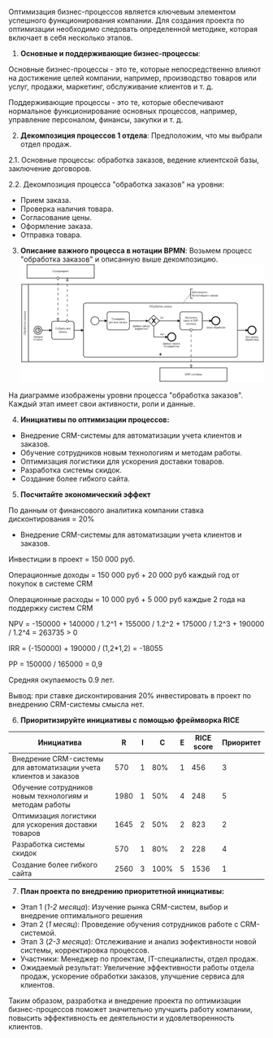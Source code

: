 Оптимизация бизнес-процессов является ключевым элементом успешного функционирования компании.
Для создания проекта по оптимизации необходимо следовать определенной методике, которая включает в себя несколько этапов.
1. **Основные и поддерживающие бизнес-процессы**:


Основные бизнес-процессы - это те, которые непосредственно влияют на достижение целей компании, например, производство товаров или услуг, продажи, маркетинг, обслуживание клиентов и т. д.


Поддерживающие процессы - это те, которые обеспечивают нормальное функционирование основных процессов, например, управление персоналом, финансы, закупки и т. д.

2. **Декомпозиция процессов 1 отдела**:
Предположим, что мы выбрали отдел продаж.


2.1. Основные процессы: обработка заказов, ведение клиентской базы, заключение договоров.


2.2. Декомпозиция процесса "обработка заказов" на уровни:
- Прием заказа.
- Проверка наличия товара.
- Согласование цены.
- Оформление заказа.
- Отправка товара.  


3. **Описание важного процесса в нотации BPMN**:
Возьмем процесс "обработка заказов" и описанную выше декомпозицию.
![BPMN - обработка заказов](https://github.com/IgorZolotin/images/blob/assets/BPMN.jpg)

На диаграмме изображены уровни процесса "обработка заказов". Каждый этап имеет свои активности, роли и данные.


4. **Инициативы по оптимизации процессов:**
- Внедрение CRM-системы для автоматизации учета клиентов и заказов.
- Обучение сотрудников новым технологиям и методам работы.
- Оптимизация логистики для ускорения доставки товаров.
- Разработка системы скидок.
- Создание более гибкого сайта.

5. **Посчитайте экономический эффект**

По данным от финансового аналитика компании ставка дисконтирования = 20%


- Внедрение CRM-системы для автоматизации учета клиентов и заказов.


Инвестиции в проект = 150 000 руб.


Операционные доходы = 150 000 руб + 20 000 руб каждый год от покупок в системе CRM


Операционные расходы = 10 000 руб + 5 000 руб каждые 2 года на поддержку систем CRM


NPV =  -150000 + 140000 / 1.2^1 + 155000 / 1.2^2 + 175000 / 1.2^3 + 190000 / 1.2^4 = 263735 > 0 


IRR = (-150000) + 190000 / (1,2*1,2) = -18055 


PP = 150000 / 165000 = 0,9



Средняя окупаемость 0.9 лет.


Вывод: при ставке дисконтирования 20% инвестировать в проект по внедрению CRM-системы смысла нет.

6. **Приоритизируйте инициативы с помощью фреймворка RICE**

|                              Инициатива                            |    R   |  I  |   C   |  E  | RICE score | Приоритет |
|--------------------------------------------------------------------|--------|-----|-------|-----|------------|-----------|
| Внедрение CRM-системы для автоматизации учета клиентов и заказов   | 570    | 1   | 80%   | 1   |     456    |     3     |
| Обучение сотрудников новым технологиям и методам работы            | 1980   | 1   | 50%   | 4   |     248    |     5     |
| Оптимизация логистики для ускорения доставки товаров               | 1645   | 2   | 50%   | 2   |     823    |     2     |
| Разработка системы скидок                                          | 570    | 1   | 80%   | 2   |     228    |     4     |
| Создание более гибкого сайта                                       | 2560   | 3   | 100%  | 5   |     1536   |     1     |


7. **План проекта по внедрению приоритетной инициативы:**
- Этап 1 (_1-2 месяца_): Изучение рынка CRM-систем, выбор и внедрение оптимального решения
- Этап 2 (_1 месяц_): Проведение обучения сотрудников работе с CRM-системой.
- Этап 3 (_2-3 месяца_): Отслеживание и анализ эофективности новой системы, корректировка процессов.
- Участники: Менеджер по проектам, IT-специалисты, отдел продаж.
- Ожидаемый результат: Увеличение эффективности работы отдела продаж, ускорение обработки заказов, улучшение сервиса для клиентов.


Таким образом, разработка и внедрение проекта по оптимизации бизнес-процессов поможет значительно улучшить работу компании, повысить эффективность ее деятельности и удовлетворенность клиентов.
